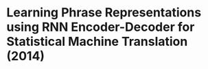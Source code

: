 # Learning Phrase Representations using RNN Encoder-Decoder for Statistical Machine Translation (2014)